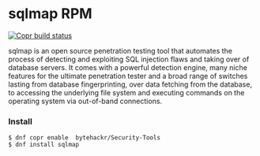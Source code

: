sqlmap RPM
==========

[![Copr build status](https://copr.fedorainfracloud.org/coprs/bytehackr/Security-Tools/package/sqlmap/status_image/last_build.png)](https://copr.fedorainfracloud.org/coprs/bytehackr/Security-Tools/package/sqlmap/)

sqlmap is an open source penetration testing tool that automates the process of detecting and exploiting SQL injection flaws and taking over of database servers. It comes with a powerful detection engine, many niche features for the ultimate penetration tester and a broad range of switches lasting from database fingerprinting, over data fetching from the database, to accessing the underlying file system and executing commands on the operating system via out-of-band connections.


### Install

```
$ dnf copr enable  bytehackr/Security-Tools
$ dnf install sqlmap

```

